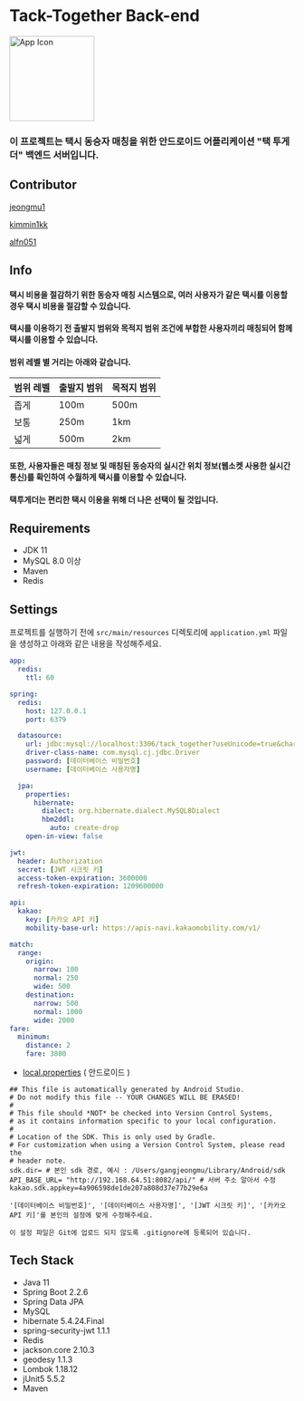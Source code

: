 # Tack-Together Back-end

<p align = left> <img width="150" alt="App Icon" src="https://user-images.githubusercontent.com/101302590/232203145-b179c27f-2062-45ba-a31c-7bb807d50807.png" /> </p>

### 이 프로젝트는 택시 동승자 매칭을 위한 안드로이드 어플리케이션 "택 투게더" 백엔드 서버입니다.

## Contributor
[jeongmu1](https://github.com/jeongmu1)

[kimmin1kk](https://github.com/kimmin1kk)

[alfn051](https://github.com/alfn051)

## Info

#### 택시 비용을 절감하기 위한 동승자 매칭 시스템으로, 여러 사용자가 같은 택시를 이용할 경우 택시 비용을 절감할 수 있습니다.

#### 택시를 이용하기 전 출발지 범위와 목적지 범위 조건에 부합한 사용자끼리 매칭되어 함께 택시를 이용할 수 있습니다.

#### 범위 레벨 별 거리는 아래와 같습니다.

| 범위 레벨 | 출발지 범위 | 목적지 범위 |
| --------- | ----------- | ----------- |
| 좁게      | 100m        | 500m        |
| 보통      | 250m        | 1km         |
| 넓게      | 500m        | 2km         |

#### 또한, 사용자들은 매칭 정보 및 매칭된 동승자의 실시간 위치 정보(웹소켓 사용한 실시간 통신)를 확인하여 수월하게 택시를 이용할 수 있습니다.

#### 택투게더는 편리한 택시 이용을 위해 더 나은 선택이 될 것입니다.

## Requirements
+ JDK 11
+ MySQL 8.0 이상
+ Maven
+ Redis

## Settings

프로젝트를 실행하기 전에 `src/main/resources` 디렉토리에 `application.yml` 파일을 생성하고 아래와 같은 내용을 작성해주세요.
```yaml
app:
  redis:
    ttl: 60

spring:
  redis:
    host: 127.0.0.1
    port: 6379

  datasource:
    url: jdbc:mysql://localhost:3306/tack_together?useUnicode=true&characterEncoding=utf8&useJDBCCompliantTimezoneShift=true&useLegacyDatetimeCode=false&serverTimezone=UTC&useSSL=true
    driver-class-name: com.mysql.cj.jdbc.Driver
    password: [데이터베이스 비밀번호]
    username: [데이터베이스 사용자명]

  jpa:
    properties:
      hibernate:
        dialect: org.hibernate.dialect.MySQL8Dialect
        hbm2ddl:
          auto: create-drop
    open-in-view: false

jwt:
  header: Authorization
  secret: [JWT 시크릿 키]
  access-token-expiration: 3600000
  refresh-token-expiration: 1209600000

api:
  kakao:
    key: [카카오 API 키]
    mobility-base-url: https://apis-navi.kakaomobility.com/v1/

match:
  range:
    origin:
      narrow: 100
      normal: 250
      wide: 500
    destination:
      narrow: 500
      normal: 1000
      wide: 2000
fare:
  minimum:
    distance: 2
    fare: 3800
```

- [local.properties](http://local.properties) ( 안드로이드 )

```
## This file is automatically generated by Android Studio.
# Do not modify this file -- YOUR CHANGES WILL BE ERASED!
#
# This file should *NOT* be checked into Version Control Systems,
# as it contains information specific to your local configuration.
#
# Location of the SDK. This is only used by Gradle.
# For customization when using a Version Control System, please read the
# header note.
sdk.dir= # 본인 sdk 경로, 예시 : /Users/gangjeongmu/Library/Android/sdk
API_BASE_URL= "http://192.168.64.51:8082/api/" # 서버 주소 알아서 수정
kakao.sdk.appkey=4a906598de1de207a808d37e77b29e6a
```
```
'[데이터베이스 비밀번호]', '[데이터베이스 사용자명]', '[JWT 시크릿 키]', '[카카오 API 키]'를 본인의 설정에 맞게 수정해주세요.

이 설정 파일은 Git에 업로드 되지 않도록 .gitignore에 등록되어 있습니다.
```

## Tech Stack

+ Java 11
+ Spring Boot 2.2.6
+ Spring Data JPA
+ MySQL
+ hibernate 5.4.24.Final
+ spring-security-jwt 1.1.1
+ Redis
+ jackson.core 2.10.3
+ geodesy 1.1.3
+ Lombok 1.18.12
+ jUnit5 5.5.2
+ Maven
